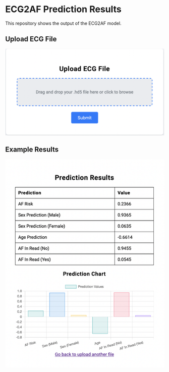 # ECG2AF Prediction Results

This repository shows the output of the ECG2AF model.

## Upload ECG File

![Prediction results](fig/upload.png)

## Example Results

![Prediction results](fig/results.png)
